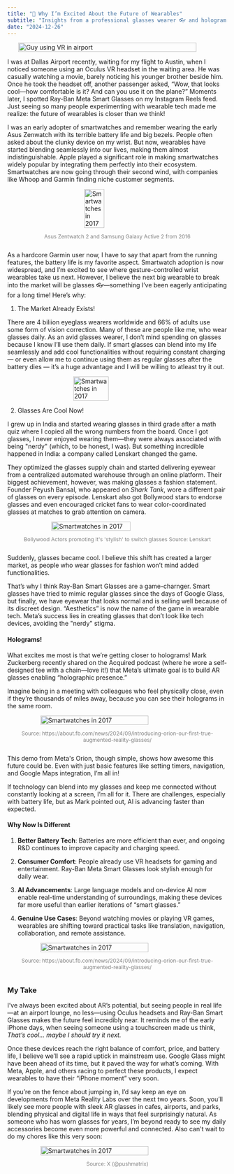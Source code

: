 ```yaml
---
title: "👀 Why I’m Excited About the Future of Wearables"
subtitle: "Insights from a professional glasses wearer 👓 and hologram enthusiast"
date: "2024-12-26"
---
```



<div style="display: flex; flex-direction: column; justify-content: center; align-items: center;">
  <img src="/images/airport-vr.png" alt="Guy using VR in airport" style="width:90%; height:auto;">
  <!-- <p style="text-align: center; font-size: 0.5rem; color: gray;">Source: AI-Generated</p> -->
</div>



I was at Dallas Airport recently, waiting for my flight to Austin, when I noticed someone using an Oculus VR headset in the waiting area. He was casually watching a movie, barely noticing his younger brother beside him. Once he took the headset off, another passenger asked, “Wow, that looks cool—how comfortable is it? And can you use it on the plane?” Moments later, I spotted Ray-Ban Meta Smart Glasses on my Instagram Reels feed. Just seeing so many people experimenting with wearable tech made me realize: the future of wearables is closer than we think!

I was an early adopter of smartwatches and remember wearing the early Asus Zenwatch with its terrible battery life and big bezels. People often asked about the clunky device on my wrist. But now, wearables have started blending seamlessly into our lives, making them almost indistinguishable. Apple played a significant role in making smartwatches widely popular by integrating them perfectly into their ecosystem. Smartwatches are now going through their second wind, with companies like Whoop and Garmin finding niche customer segments.

<div style="display: flex; flex-direction: column; justify-content: center; align-items: center;">
  <img src="/images/smart-watch.png" alt="Smartwatches in 2017" style="width:30%; height:auto;">
  <p style="text-align: center; font-size: 0.75rem; color: gray;">Asus Zentwatch 2 and Samsung Galaxy Active 2 from 2016</p> 
</div>


As a hardcore Garmin user now, I have to say that apart from the running features, the battery life is my favorite aspect. Smartwatch adoption is now widespread, and I’m excited to see where gesture-controlled wrist wearables take us next. However, I believe the next big wearable to break into the market will be  glasses 👓—something I’ve been eagerly anticipating for a long time! Here’s why:

 1. The Market Already Exists! 
 
 There are 4 biliion eyeglass wearers worldwide and 66% of adults use some form of vision correction. Many of these are people like me, who wear glasses daily. As an avid glasses wearer, I don’t mind spending on glasses because I know I’ll use them daily. If smart glasses can blend into my life seamlessly and add cool functionalities without requiring constant charging — or even allow me to continue using them as regular glasses after the battery dies — it’s a huge advantage and I will be willing to atleast try it out. 

 <div style="display: flex; flex-direction: column; justify-content: center; align-items: center;">
  <img src="/images/glasses-personal.png" alt="Smartwatches in 2017" style="width:40%; height:auto;">
  <!-- <p style="text-align: center; font-size: 0.5rem; color: gray;">Asus Zentwatch 2 and Samsung Galaxy Active 2 from 2016</p>  -->
</div>


 2. Glasses Are Cool Now!
 
 I grew up in India and started wearing glasses in third grade after a math quiz where I copied all the wrong numbers from the board. Once I got glasses, I never enjoyed wearing them—they were always associated with being "nerdy" (which, to be honest, I was). But something incredible happened in India: a company called Lenskart changed the game.
 
 They optimized the glasses supply chain and started delivering eyewear from a centralized automated warehouse through an online platform. Their biggest achievement, however, was making glasses a fashion statement. Founder Peyush Bansal, who appeared on  _Shark Tank_, wore a different pair of glasses on every episode. Lenskart also got Bollywood stars to endorse glasses and even encouraged cricket fans to wear color-coordinated glasses at matches to grab attention on camera.

 <div style="display: flex; flex-direction: column; justify-content: center; align-items: center;">
  <img src="/images/lenskart.png" alt="Smartwatches in 2017" style="width:60%; height:auto;">
  <p style="text-align: center; font-size: 0.75rem; color: gray;">Bollywood Actors promoting it's 'stylish' to switch glasses Source: Lenskart</p> 
</div>
 
 
 Suddenly, glasses became cool. I believe this shift has created a larger market, as people who wear glasses for fashion won’t mind added functionalities.



That’s why I think Ray-Ban Smart Glasses are a game-charnger. Smart glasses have tried to mimic regular glasses since the days of Google Glass, but finally, we have eyewear that looks normal and is selling well because of its discreet design. “Aesthetics” is now the name of the game in wearable tech. Meta’s success lies in creating glasses that don’t look like tech devices, avoiding the "nerdy" stigma.

#### Holograms!

What excites me most is that we’re getting closer to holograms! Mark Zuckerberg recently shared on the  Acquired podcast (where he wore a self-designed tee with a chain—love it!) that Meta’s ultimate goal is to build AR glasses enabling “holographic presence.”

Imagine being in a meeting with colleagues who feel physically close, even if they’re thousands of miles away, because you can see their holograms in the same room.

<div style="display: flex; flex-direction: column; justify-content: center; align-items: center;">
  <img src="https://about.fb.com/wp-content/uploads/2024/09/04_recipes.gif?resize=960%2C836" alt="Smartwatches in 2017" style="width:70%; height:auto;">
  <p style="text-align: center; font-size: 0.75rem; color: gray;">Source: https://about.fb.com/news/2024/09/introducing-orion-our-first-true-augmented-reality-glasses/ </p> 
</div>


This demo from Meta's Orion, though simple, shows how awesome this future could be. Even with just basic features like setting timers, navigation, and Google Maps integration, I’m all in!

If technology can blend into my glasses and keep me connected without constantly looking at a screen, I’m all for it. There are challenges, especially with battery life, but as Mark pointed out, AI is advancing faster than expected.

#### Why Now Is Different

1.  **Better Battery Tech**: Batteries are more efficient than ever, and ongoing R&D continues to improve capacity and charging speed.
    
2.  **Consumer Comfort**: People already use VR headsets for gaming and entertainment. Ray-Ban Meta Smart Glasses look stylish enough for daily wear.
    
3.  **AI Advancements**: Large language models and on-device AI now enable real-time understanding of surroundings, making these devices far more useful than earlier iterations of “smart glasses.”
    
4.  **Genuine Use Cases**: Beyond watching movies or playing VR games, wearables are shifting toward practical tasks like translation, navigation, collaboration, and remote assistance.

<div style="display: flex; flex-direction: column; justify-content: center; align-items: center;">
  <img src="https://about.fb.com/wp-content/uploads/2024/09/05_whatcomesnext.png?resize=960%2C836" alt="Smartwatches in 2017" style="width:70%; height:auto;">
  <p style="text-align: center; font-size: 0.75rem; color: gray;">Source: https://about.fb.com/news/2024/09/introducing-orion-our-first-true-augmented-reality-glasses/ </p> 
</div>
    

### My Take

I’ve always been excited about AR’s potential, but seeing people in real life—at an airport lounge, no less—using Oculus headsets and Ray-Ban Smart Glasses makes the future feel incredibly near. It reminds me of the early iPhone days, when seeing someone using a touchscreen made us think,  _That’s cool… maybe I should try it next._

Once these devices reach the right balance of comfort, price, and battery life, I believe we’ll see a rapid uptick in mainstream use. Google Glass might have been ahead of its time, but it paved the way for what’s coming. With Meta, Apple, and others racing to perfect these products, I expect wearables to have their “iPhone moment” very soon.

If you’re on the fence about jumping in, I’d say keep an eye on developments from Meta Reality Labs over the next two years. Soon, you’ll likely see more people with sleek AR glasses in cafes, airports, and parks, blending physical and digital life in ways that feel surprisingly natural. As someone who has worn glasses for years, I’m beyond ready to see my daily accessories become even more powerful and connected. Also can't wait to do my chores like this very soon: 

<div style="display: flex; flex-direction: column; justify-content: center; align-items: center;">
  <img src="/images/ar-chores.png" alt="Smartwatches in 2017" style="width:70%; height:auto;">
  <p style="text-align: center; font-size: 0.75rem; color: gray;">Source: X (@pushmatrix) </p> 
</div>